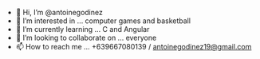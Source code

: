 - 👋 Hi, I’m @antoinegodinez
- 👀 I’m interested in ... computer games and basketball
- 🌱 I’m currently learning ... C and Angular
- 💞️ I’m looking to collaborate on ... everyone
- 📫 How to reach me ... +639667080139 / antoinegodinez19@gmail.com

<!---
antoinegodinez/antoinegodinez is a ✨ special ✨ repository because its `README.md` (this file) appears on your GitHub profile.
You can click the Preview link to take a look at your changes.
--->
